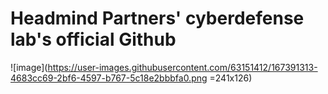 # Headmind Partners' cyberdefense lab's official Github
![image](https://user-images.githubusercontent.com/63151412/167391313-4683cc69-2bf6-4597-b767-5c18e2bbbfa0.png =241x126)

